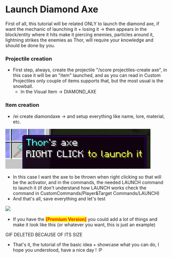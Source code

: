 # Launch Diamond Axe

First of all, this tutorial will be related ONLY to launch the diamond axe, if want the mechanic of launching it + losing it -> then appears in the block/entity where it hits make it piercing enemies, particles around it, lightning strikes the enemies as Thor, will require your knowledge and should be done by you.

### Projectile creation

* First step, always, create the projectile "/score projectiles-create axe", in this case it will be an "item" launched, and as you can read in Custom Projectiles only couple of items supports that, but the most usual is the snowball.
  * In the Visual Item -> DIAMOND\_AXE

### Item creation

* /ei create diamondaxe -> and setup everything like name, lore, material, etc.

![](<../../../.gitbook/assets/image (100).png>)

* In this case I want the axe to be thrown when right clicking so that will be the activator, and in the commands, the needed LAUNCH command to launch it (if don't understand how LAUNCH works check the command in CustomCommands/Player\&Target Commands/LAUNCH)
* And that's all, save everything and let's test

![](../../../.gitbook/assets/firstsnowball.gif)

* If you have the <mark style="color:red;">**\[Premium Version]**</mark> you could add a lot of things and make it look like this (or whatever you want, this is just an example)

GIF DELETED BECAUSE OF ITS SIZE

* That's it, the tutorial of the basic idea + showcase what you can do, I hope you understood, have a nice day ! :P
